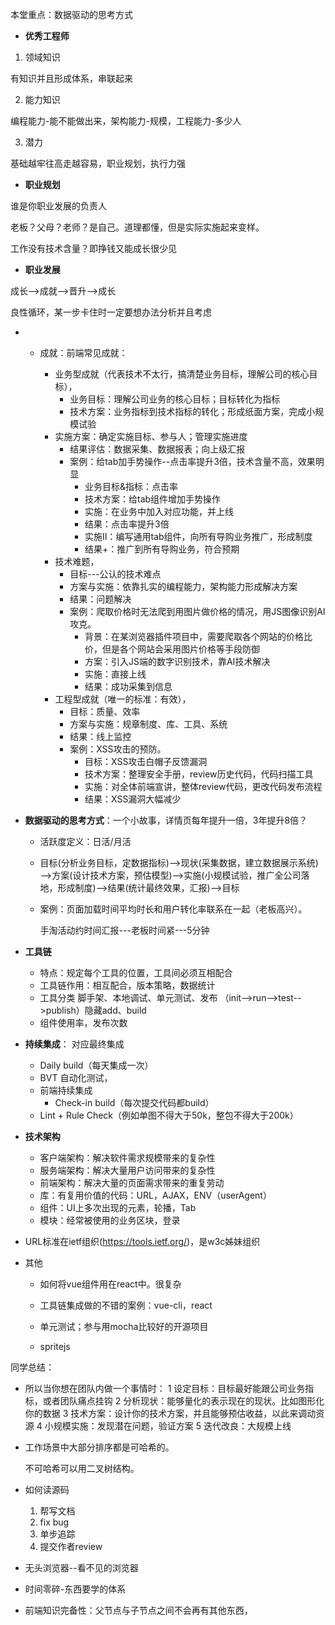 本堂重点：数据驱动的思考方式

- **优秀工程师**

1. 领域知识

有知识并且形成体系，串联起来

2. 能力知识

编程能力-能不能做出来，架构能力-规模，工程能力-多少人

3. 潜力

基础越牢往高走越容易，职业规划，执行力强



- **职业规划**

谁是你职业发展的负责人

老板？父母？老师？是自己。道理都懂，但是实际实施起来变样。

工作没有技术含量？即挣钱又能成长很少见

- **职业发展**

成长——>成就——>晋升——>成长

良性循环，某一步卡住时一定要想办法分析并且考虑

- - 成就：前端常见成就：

    - 业务型成就（代表技术不太行，搞清楚业务目标，理解公司的核心目标），
      - 业务目标：理解公司业务的核心目标；目标转化为指标
      - 技术方案：业务指标到技术指标的转化；形成纸面方案，完成小规模试验
    - 实施方案：确定实施目标、参与人；管理实施进度
      - 结果评估：数据采集、数据报表；向上级汇报
      - 案例：给tab加手势操作--点击率提升3倍，技术含量不高，效果明显
        - 业务目标&指标：点击率
        - 技术方案：给tab组件增加手势操作
        - 实施：在业务中加入对应功能，并上线
        - 结果：点击率提升3倍
        - 实施II：编写通用tab组件，向所有导购业务推广，形成制度
        - 结果+：推广到所有导购业务，符合预期
    - 技术难题，
      - 目标---公认的技术难点
      - 方案与实施：依靠扎实的编程能力，架构能力形成解决方案
      - 结果：问题解决
      - 案例：爬取价格时无法爬到用图片做价格的情况，用JS图像识别AI攻克。
        - 背景：在某浏览器插件项目中，需要爬取各个网站的价格比价，但是各个网站会采用图片价格等手段防御
        - 方案：引入JS端的数字识别技术，靠AI技术解决
        - 实施：直接上线
        - 结果：成功采集到信息
    - 工程型成就（唯一的标准：有效），
      - 目标：质量、效率
      - 方案与实施：规章制度、库、工具、系统
      - 结果：线上监控
      - 案例：XSS攻击的预防。
        - 目标：XSS攻击白帽子反馈漏洞
        - 技术方案：整理安全手册，review历史代码，代码扫描工具
        - 实施：对全体前端宣讲，整体review代码，更改代码发布流程
        - 结果：XSS漏洞大幅减少

    

- **数据驱动的思考方式**：一个小故事，详情页每年提升一倍，3年提升8倍？

  - 活跃度定义：日活/月活

  - 目标(分析业务目标，定数据指标)——>现状(采集数据，建立数据展示系统)——>方案(设计技术方案，预估模型)——>实施(小规模试验，推广全公司落地，形成制度)——>结果(统计最终效果，汇报)——>目标

  - 案例：页面加载时间平均时长和用户转化率联系在一起（老板高兴）。

    手淘活动约时间汇报---老板时间紧---5分钟

- **工具链**

  -  特点：规定每个工具的位置，工具间必须互相配合
  -  工具链作用：相互配合，版本策略，数据统计
  -  工具分类 脚手架、本地调试、单元测试、发布 （init-->run-->test-->publish）隐藏add、build
  -  组件使用率，发布次数

- **持续集成**：  对应最终集成

  - Daily build（每天集成一次）
  - BVT  自动化测试，
  - 前端持续集成 
    - Check-in build（每次提交代码都build）
  - Lint + Rule Check（例如单图不得大于50k，整包不得大于200k）

- **技术架构**

  - 客户端架构：解决软件需求规模带来的复杂性
  - 服务端架构：解决大量用户访问带来的复杂性
  - 前端架构：解决大量的页面需求带来的重复劳动
  - 库：有复用价值的代码：URL，AJAX，ENV（userAgent）
  - 组件：UI上多次出现的元素，轮播，Tab
  - 模块：经常被使用的业务区块，登录

- URL标准在ietf组织(https://tools.ietf.org/)，是w3c姊妹组织

- 其他

  - 如何将vue组件用在react中。很复杂

  - 工具链集成做的不错的案例：vue-cli，react

  - 单元测试；参与用mocha比较好的开源项目

  - spritejs

    

同学总结：

- 所以当你想在团队内做一个事情时：
  1 设定目标：目标最好能跟公司业务指标，或者团队痛点挂钩
  2 分析现状：能够量化的表示现在的现状。比如图形化你的数据
  3 技术方案：设计你的技术方案，并且能够预估收益，以此来调动资源
  4 小规模实施：发现潜在问题，验证方案
  5 迭代改良：大规模上线

- 工作场景中大部分排序都是可哈希的。

  不可哈希可以用二叉树结构。

- 如何读源码

  1. 帮写文档
  2. fix bug
  3. 单步追踪
  4. 提交作者review

- 无头浏览器--看不见的浏览器

- 时间零碎-东西要学的体系

- 前端知识完备性：父节点与子节点之间不会再有其他东西，